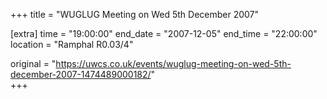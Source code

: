 +++
title = "WUGLUG Meeting on Wed 5th December 2007"

[extra]
time = "19:00:00"
end_date = "2007-12-05"
end_time = "22:00:00"
location = "Ramphal R0.03/4"

original = "https://uwcs.co.uk/events/wuglug-meeting-on-wed-5th-december-2007-1474489000182/"    
+++



